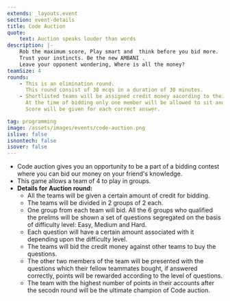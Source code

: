 ```yaml
---
extends: _layouts.event
section: event-details
title: Code Auction
quote:
    text: Auction speaks louder than words 
description: |-
    Rob the maximum score, Play smart and  think before you bid more. 
    Trust your instincts. Be the new AMBANI . 
    Leave your opponent wondering, Where is all the money?
teamSize: 4
rounds:
    - This is an elimination round.
      This round consist of 30 mcqs in a duration of 30 minutes.
    - Shortlisted teams will be assigned credit money aacording to their scores.
      At the time of bidding only one member will be allowed to sit and bid. After completion, the second member of the team  has to answer the questions purchased by his/her team mate.
      Score will be given for each correct answer.

tag: programming
image: /assets/images/events/code-auction.png
islive: false
isnontech: false
isover: false
---
```

- Code auction gives you an opportunity to be a part of a bidding contest where you can bid our money on your friend's knowledge.
- This game allows a team of 4 to play in groups.
- **Details for Auction round:**
    - All the teams will be given a certain amount of credit for bidding.
    - The teams will be divided in 2 groups of 2 each.
    - One group from each team will bid. All the 6 groups who qualified the prelims will be shown a set of questions segregated on the basis of difficulty level: Easy, Medium and Hard.
    - Each question will have a certain amount associated with it depending upon the difficulty level. 
    - The teams will bid the credit money against other teams to buy the questions.
    - The other two members of the team will be presented with the questions which their fellow teammates bought, if answered correctly, points will be rewarded according to the level of questions.
    - The team with the highest number of points in their accounts after the secodn round will be the ultimate champion of Code auction.